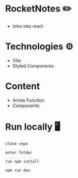 # RocketNotes ✏️

- Intro into react

# Technologies ⚙️

- Vite
- Styled Components

# Content

- Arrow Function
- Components

# Run locally 🖥️
```
clone repo
```
```
enter folder
```
```
run npm install
```
```
npm run dev
```